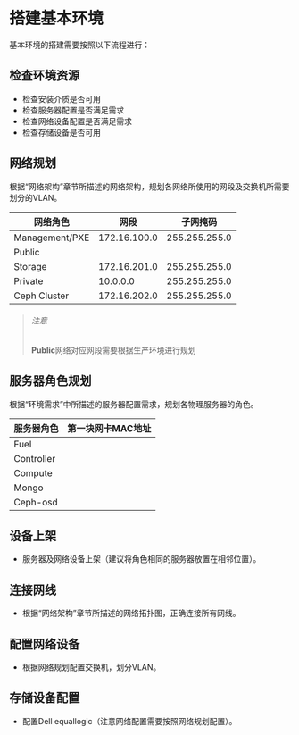 # 搭建基本环境

基本环境的搭建需要按照以下流程进行：

## 检查环境资源

* 检查安装介质是否可用
* 检查服务器配置是否满足需求
* 检查网络设备配置是否满足需求
* 检查存储设备是否可用

## 网络规划

根据“网络架构”章节所描述的网络架构，规划各网络所使用的网段及交换机所需要划分的VLAN。

|网络角色|网段|子网掩码|
|----|----|----|
|Management/PXE|172.16.100.0|255.255.255.0|
|Public|||
|Storage|172.16.201.0|255.255.255.0|
|Private|10.0.0.0|255.255.255.0|
|Ceph Cluster|172.16.202.0|255.255.255.0|
  
> ###### 注意
> **Public**网络对应网段需要根据生产环境进行规划

## 服务器角色规划

根据“环境需求”中所描述的服务器配置需求，规划各物理服务器的角色。

|服务器角色|第一块网卡MAC地址|
|----|----|
|Fuel||
|Controller||
|Compute||
|Mongo||
|Ceph-osd||

## 设备上架

* 服务器及网络设备上架（建议将角色相同的服务器放置在相邻位置）。

## 连接网线

* 根据“网络架构”章节所描述的网络拓扑图，正确连接所有网线。

## 配置网络设备

* 根据网络规划配置交换机，划分VLAN。

## 存储设备配置

* 配置Dell equallogic（注意网络配置需要按照网络规划配置）。

